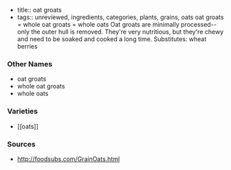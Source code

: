 - title:: oat groats
- tags:: unreviewed, ingredients, categories, plants, grains, oats
oat groats = whole oat groats = whole oats Oat groats are minimally processed--only the outer hull is removed. They're very nutritious, but they're chewy and need to be soaked and cooked a long time. Substitutes: wheat berries

### Other Names

* oat groats
* whole oat groats
* whole oats

### Varieties

* [[oats]]

### Sources
* http://foodsubs.com/GrainOats.html
